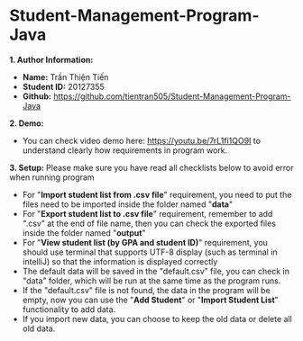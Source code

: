 # Student-Management-Program-Java

**1. Author Information:**

- **Name:** Trần Thiện Tiến
- **Student ID:** 20127355
- **Github:** https://github.com/tientran505/Student-Management-Program-Java

**2. Demo:**

- You can check video demo here: https://youtu.be/7rL1fi1QO9I to understand clearly how requirements in program work.

**3. Setup:** Please make sure you have read all checklists below to avoid error when running program

- For "**Import student list from .csv file**" requirement, you need to put the files need to be imported inside the folder named "**data**"
- For "**Export student list to .csv file**" requirement, remember to add ".csv" at the end
  of file name, then you can check the exported files inside the folder named "**output**"
- For "**View student list (by GPA and student ID)**" requirement, you should use terminal that supports UTF-8 display (such as terminal in intelliJ)
  so that the information is displayed correctly
- The default data will be saved in the "default.csv" file, you can check in "data" folder, which will be run at the same time as the program runs.
- If the "default.csv" file is not found, the data in the program will be empty, now you can use the "**Add Student**" or "**Import Student List**" functionality
  to add data.
- If you import new data, you can choose to keep the old data or delete all old data.
